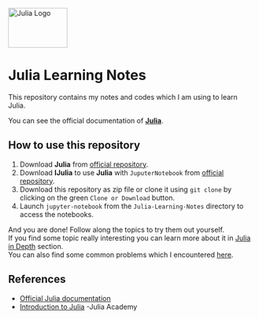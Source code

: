<img src="https://julialang.org/images/logo_hires.png" alt="Julia Logo" width="120" height="81"></img> 
# Julia Learning Notes
This repository contains my notes and codes which I  am using to learn Julia.

You can see the official documentation of [**Julia**](https://docs.julialang.org).
## How to use this repository
1. Download **Julia** from [official repository](https://github.com/JuliaLang/julia).
2. Download **IJulia** to use **Julia** with `JuputerNotebook` from [official repository](https://github.com/JuliaLang/IJulia.jl).
3. Download this repository as zip file or clone it using `git clone` by clicking on the green `Clone or Download` button.
4. Launch `jupyter-notebook` from the `Julia-Learning-Notes` directory to access the notebooks.

And you are done! Follow along the topics to try them out yourself.      
If you find some topic really interesting you can learn more about it in [Julia in Depth](Julia%20In%20depth) section.    
You can also find some common problems which I encountered [here](Problems%20encountered%20and%20solved.md).


## References
* [Official Julia documentation](https://docs.julialang.org/)
* [Introduction to Julia](https://juliaacademy.com/p/intro-to-julia) -Julia Academy

